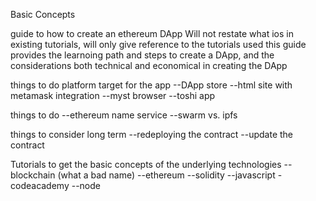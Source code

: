 Basic Concepts

guide to how to create an ethereum DApp
Will not restate what ios in existing tutorials, will only give reference to the tutorials used
this guide provides the learnoing path and steps to create a DApp, and the considerations both technical and economical in creating the DApp

things to do
platform target for the app
--DApp store
--html site with metamask integration
--myst browser
--toshi app

things to do
--ethereum name service
--swarm vs. ipfs


things to consider long term
--redeploying the contract
--update the contract


Tutorials to get the basic concepts of the underlying technologies
--blockchain (what a bad name)
--ethereum
--solidity
--javascript - codeacademy
--node

